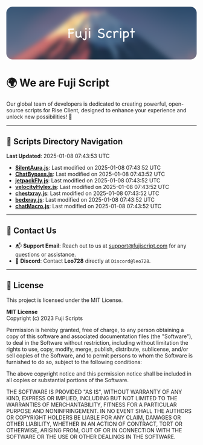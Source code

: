 ![Banner](.github/b.webp)

# 🌍 **We are Fuji Script**

Our global team of developers is dedicated to creating powerful, open-source scripts for Rise Client, designed to enhance your experience and unlock new possibilities! 🌟

---
<!-- SCRIPTS_NAVIGATION_START -->
## 📂 **Scripts Directory Navigation**

**Last Updated**: 2025-01-08 07:43:53 UTC

- **[SilentAura.js](scripts/SilentAura.js)**: Last modified on 2025-01-08 07:43:52 UTC
- **[ChatBypass.js](scripts/ChatBypass.js)**: Last modified on 2025-01-08 07:43:52 UTC
- **[jetpackFly.js](scripts/jetpackFly.js)**: Last modified on 2025-01-08 07:43:52 UTC
- **[velocityHylex.js](scripts/velocityHylex.js)**: Last modified on 2025-01-08 07:43:52 UTC
- **[chestxray.js](scripts/chestxray.js)**: Last modified on 2025-01-08 07:43:52 UTC
- **[bedxray.js](scripts/bedxray.js)**: Last modified on 2025-01-08 07:43:52 UTC
- **[chatMacro.js](scripts/chatMacro.js)**: Last modified on 2025-01-08 07:43:52 UTC

<!-- SCRIPTS_NAVIGATION_END -->

---

## 💬 **Contact Us**  
- 📬 **Support Email**: Reach out to us at [support@fujiscript.com](mailto:support@fujiscript.com) for any questions or assistance.  
- 💬 **Discord**: Contact **Leo728** directly at `Discord@leo728`.

---

## 📜 **License**

This project is licensed under the MIT License.  

**MIT License**  
Copyright (c) 2023 Fuji Scripts  

Permission is hereby granted, free of charge, to any person obtaining a copy of this software and associated documentation files (the "Software"), to deal in the Software without restriction, including without limitation the rights to use, copy, modify, merge, publish, distribute, sublicense, and/or sell copies of the Software, and to permit persons to whom the Software is furnished to do so, subject to the following conditions:  

The above copyright notice and this permission notice shall be included in all copies or substantial portions of the Software.  

THE SOFTWARE IS PROVIDED "AS IS", WITHOUT WARRANTY OF ANY KIND, EXPRESS OR IMPLIED, INCLUDING BUT NOT LIMITED TO THE WARRANTIES OF MERCHANTABILITY, FITNESS FOR A PARTICULAR PURPOSE AND NONINFRINGEMENT. IN NO EVENT SHALL THE AUTHORS OR COPYRIGHT HOLDERS BE LIABLE FOR ANY CLAIM, DAMAGES OR OTHER LIABILITY, WHETHER IN AN ACTION OF CONTRACT, TORT OR OTHERWISE, ARISING FROM, OUT OF OR IN CONNECTION WITH THE SOFTWARE OR THE USE OR OTHER DEALINGS IN THE SOFTWARE.  
